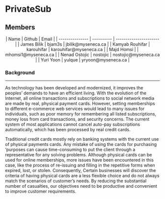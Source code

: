 # PrivateSub

## Members

<center>
| Name            | Github     | Email                  |
| --------------- | ---------- | ---------------------- |
| James Bilik     | bjam3s     | jbilik@myseneca.ca     |
| Kamyab Rouhifar | karouhifar | karouhifar@myseneca.ca |
| Majd Homsi      |            | mhomsi1@myseneca.ca    |
| Nenad Ostojic   | nostojic   | nostojic@myseneca.ca   |
| Yuri Yoon       | yulque     | yryoon@myseneca.ca     |
</center>

### Background

---

As technology has been developed and modernized, it improves the peoples’ demands to have an efficient living. With the evolution of the Internet, all online transactions and subscriptions to social network media are made by real, physical payment cards. However, setting memberships to different e-commerce web services would lead to many issues for individuals, such as poor memory for remembering all listed subscriptions, money loss from card transactions, and security concerns. The current system of most applications cannot cancel auto-pay subscriptions automatically, which has been processed by real credit cards.

Traditional credit cards mostly rely on banking systems with the current use of physical payments cards. Any mistake of using the cards for purchasing ‘purposes can cause time-consuming to put the client through a representative for any solving problems. Although physical cards can be used for online memberships, more issues have been encountered in this case, like the process of re-issuing and filling in the repetitive forms when expired, lost, or stolen. Consequently, Certain businesses will discover the criteria of having physical cards are a less flexible choice and do not always match the scenarios of customer’s needs. By reducing the substantial number of casualties, our objectives need to be productive and convenient to improve customer requirements.
